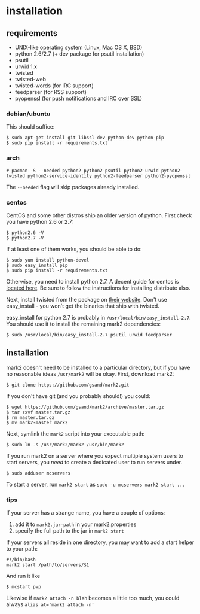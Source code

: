 # installation

## requirements

* UNIX-like operating system (Linux, Mac OS X, BSD)
* python 2.6/2.7 (+ dev package for psutil installation)
* psutil
* urwid 1.x
* twisted
* twisted-web
* twisted-words (for IRC support)
* feedparser (for RSS support)
* pyopenssl (for push notifications and IRC over SSL)

### debian/ubuntu

This should suffice:

    $ sudo apt-get install git libssl-dev python-dev python-pip
    $ sudo pip install -r requirements.txt
    
### arch

    # pacman -S --needed python2 python2-psutil python2-urwid python2-twisted python2-service-identity python2-feedparser python2-pyopenssl
    
The `--needed` flag will skip packages already installed.

### centos

CentOS and some other distros ship an older version of python. First check you have python 2.6 or 2.7:

    $ python2.6 -V
    $ python2.7 -V

If at least one of them works, you should be able to do:

    $ sudo yum install python-devel
    $ sudo easy_install pip
    $ sudo pip install -r requirements.txt

Otherwise, you need to install python 2.7. A decent guide for centos is
[located here](http://toomuchdata.com/2012/06/25/how-to-install-python-2-7-3-on-centos-6-2/). Be sure to follow the
instructions for installing distribute also.

Next, install twisted from the package on [their website](http://twistedmatrix.com/). Don't use easy_install - you
won't get the binaries that ship with twisted.

easy_install for python 2.7 is probably in `/usr/local/bin/easy_install-2.7`. You should use it to install the remaining
mark2 dependencies:

    $ sudo /usr/local/bin/easy_install-2.7 psutil urwid feedparser

## installation

mark2 doesn't need to be installed to a particular directory, but if you have no reasonable ideas `/usr/mark2` will be
okay. First, download mark2:

    $ git clone https://github.com/gsand/mark2.git

If you don't have git (and you probably should!) you could:

    $ wget https://github.com/gsand/mark2/archive/master.tar.gz
    $ tar zxvf master.tar.gz
    $ rm master.tar.gz
    $ mv mark2-master mark2

Next, symlink the `mark2` script into your executable path:

    $ sudo ln -s /usr/mark2/mark2 /usr/bin/mark2

If you run mark2 on a server where you expect multiple system users to start servers, you *need* to create a dedicated
user to run servers under.

    $ sudo adduser mcservers

To start a server, run `mark2 start` as `sudo -u mcservers mark2 start ...`

### tips

If your server has a strange name, you have a couple of options:

1. add it to `mark2.jar-path` in your mark2.properties
2. specify the full path to the jar in `mark2 start`

If your servers all reside in one directory, you may want to add a start
helper to your path:

    #!/bin/bash
    mark2 start /path/to/servers/$1

And run it like

    $ mcstart pvp

Likewise if `mark2 attach -n blah` becomes a little too much, you could always
`alias at='mark2 attach -n'`
